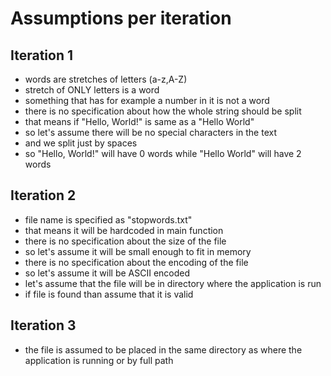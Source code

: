 # Assumptions per iteration

## Iteration 1
- words are stretches of letters (a-z,A-Z)
- stretch of ONLY letters is a word
- something that has for example a number in it is not a word
- there is no specification about how the whole string should be split
- that means if "Hello, World!" is same as a "Hello World"
- so let's assume there will be no special characters in the text
- and we split just by spaces
- so "Hello, World!" will have 0 words while "Hello World" will have 2 words

## Iteration 2
- file name is specified as "stopwords.txt"
- that means it will be hardcoded in main function
- there is no specification about the size of the file
- so let's assume it will be small enough to fit in memory
- there is no specification about the encoding of the file
- so let's assume it will be ASCII encoded
- let's assume that the file will be in directory where the application is run
- if file is found than assume that it is valid

## Iteration 3
- the file is assumed to be placed in the same directory as where the application is running or by full path